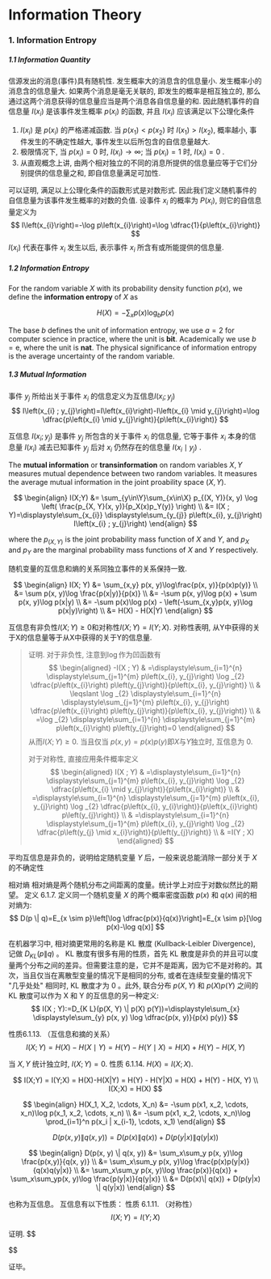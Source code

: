 # Information Theory

$$
\newcommand{\X}{\mathcal X}
\newcommand{\Y}{\mathcal Y}
$$



### 1. Information Entropy

##### 1.1 Information Quantity

信源发出的消息(事件)具有随机性. 发生概率大的消息含的信息量小. 发生概率小的消息含的信息量大. 如果两个消息是毫无关联的, 即发生的概率是相互独立的, 那么通过这两个消息获得的信息量应当是两个消息各自信息量的和. 因此随机事件的自信息量 $I\left(x_{i}\right)$ 是该事件发生概率 $p\left(x_{i}\right)$ 的函数, 并且 $I\left(x_{i}\right)$ 应该满足以下公理化条件

1. $I\left(x_{i}\right)$ 是 $p\left(x_{i}\right)$ 的严格递减函数. 当 $p\left(x_{1}\right)<p\left(x_{2}\right)$ 时 $I\left(x_{1}\right)>I\left(x_{2}\right)$, 概率越小, 事件发生的不确定性越大, 事件发生以后所包含的自信息量越大.
2. 极限情况下, 当 $p\left(x_{i}\right)=0$ 时, $I\left(x_{i}\right) \rightarrow \infty$; 当 $p\left(x_{i}\right)=1$ 时, $I\left(x_{i}\right)=0$ .
3. 从直观概念上讲, 由两个相对独立的不同的消息所提供的信息量应等于它们分别提供的信息量之和, 即自信息量满足可加性.

可以证明, 满足以上公理化条件的函数形式是对数形式. 因此我们定义随机事件的自信息量为该事件发生概率的对数的负值. 设事件 $x_{i}$ 的概率为 $P\left(x_{i}\right)$, 则它的自信息量定义为
$$
I\left(x_{i}\right)=-\log p\left(x_{i}\right)=\log \dfrac{1}{p\left(x_{i}\right)}
$$
$I\left(x_{i}\right)$ 代表在事件 $x_{i}$ 发生以后, 表示事件 $x_{i}$ 所含有或所能提供的信息量.



##### 1.2 Information Entropy

For the random variable $X$ with its probability density function $p(x)$, we define the **information entropy** of $X$ as

$$
H(X) = -\sum_x p(x)\log_b p(x)
$$

The base $b$ defines the unit of information entropy, we use $a=2$ for computer science in practice, where the unit is **bit**. Academically we use $b=\mathrm{e}$, where the unit is **nat**. The physical significance of information entropy is the average uncertainty of the random variable.



##### 1.3 Mutual Information

事件 $y_{j}$ 所给出关于事件 $x_{i}$ 的信息定义为互信息$I\left(x_{i} ; y_{j}\right)$ 
$$
I\left(x_{i} ; y_{j}\right)=I\left(x_{i}\right)-I\left(x_{i} \mid y_{j}\right)=\log \dfrac{p\left(x_{i} \mid y_{j}\right)}{p\left(x_{i}\right)}
$$

互信息 $I\left(x_{i} ; y_{j}\right)$ 是事件 $y_{j}$ 所包含的关于事件 $x_{i}$ 的信息量, 它等于事件 $x_{i}$ 本身的信息量 $I\left(x_{i}\right)$ 减去已知事件 $y_{j}$ 后对 $x_{i}$ 仍然存在的信息量 $I\left(x_{i} \mid y_{j}\right)$ .

The **mutual information** or **transinformation** on random variables $X, Y$ measures mutual dependence between two random variables.  It measures the average mutual information in the joint proability space $(X, Y)$.

$$
\begin{align}
I(X;Y) &= \sum_{y\in\Y}\sum_{x\in\X} p_{(X, Y)}(x, y) \log \left( \frac{p_{X, Y}(x, y)}{p_X(x)p_Y(y)} \right) \\
       &= I(X ; Y)=\displaystyle\sum_{x_{i}} \displaystyle\sum_{y_{j}} p\left(x_{i}, y_{j}\right) I\left(x_{i} ; y_{j}\right)
\end{align}
$$

where the $p_{(X, Y)}$ is the joint probability mass function of $X$ and $Y$, and $p_X$ and $p_Y$ are the marginal probability mass functions of $X$ and $Y$ respectively.

随机变量的互信息和熵的关系同独立事件的关系保持一致.

$$
\begin{align}
I(X; Y)
&= \sum_{x,y} p(x, y)\log\frac{p(x, y)}{p(x)p(y)} \\
&= \sum p(x, y)\log \frac{p(x|y)}{p(x)} \\
&= -\sum p(x, y)\log p(x) + \sum p(x, y)\log p(x|y) \\
&= -\sum p(x)\log p(x) - \left(-\sum_{x,y}p(x, y)\log p(x|y)\right) \\
&= H(X) - H(X|Y)
\end{align}
$$

互信息有非负性$I(X;Y)\ge0$和对称性$I(X;Y)=I(Y;X)$. 对称性表明, 从Y中获得的关于X的信息量等于从X中获得的关于Y的信息量. 

> 证明. 对于非负性, 注意到$\log$作为凹函数有
> $$
> \begin{aligned}
> -I(X ; Y) & =\displaystyle\sum_{i=1}^{n} \displaystyle\sum_{j=1}^{m} p\left(x_{i}, y_{j}\right) \log _{2} \dfrac{p\left(x_{i}\right) p\left(y_{j}\right)}{p\left(x_{i}, y_{j}\right)} \\
> & \leqslant \log _{2} \displaystyle\sum_{i=1}^{n} \displaystyle\sum_{j=1}^{m} p\left(x_{i}, y_{j}\right) \dfrac{p\left(x_{i}\right) p\left(y_{j}\right)}{p\left(x_{i}, y_{j}\right)} \\
> & =\log _{2} \displaystyle\sum_{i=1}^{n} \displaystyle\sum_{j=1}^{m} p\left(x_{i}\right) p\left(y_{j}\right)=0
> \end{aligned}
> $$
> 从而$I(X ; Y) \geq 0$. 当且仅当 $p(x, y)=p(x) p(y)$即$X$与$Y$独立时, 互信息为 0.
>
> 对于对称性, 直接应用条件概率定义
> $$
> \begin{aligned}
> I(X ; Y) & =\displaystyle\sum_{i=1}^{n} \displaystyle\sum_{j=1}^{m} p\left(x_{i}, y_{j}\right) \log _{2} \dfrac{p\left(x_{i} \mid y_{j}\right)}{p\left(x_{i}\right)} \\
> & =\displaystyle\sum_{i=1}^{n} \displaystyle\sum_{j=1}^{m} p\left(x_{i}, y_{j}\right) \log _{2} \dfrac{p\left(x_{i}, y_{i}\right)}{p\left(x_{i}\right) p\left(y_{j}\right)} \\
> & =\displaystyle\sum_{i=1}^{n} \displaystyle\sum_{j=1}^{m} p\left(x_{i}, y_{j}\right) \log _{2} \dfrac{p\left(y_{j} \mid x_{i}\right)}{p\left(y_{j}\right)} \\
> & =I(Y ; X)
> \end{aligned}
> $$




平均互信息是非负的，说明给定随机变量 $Y$ 后，一般来说总能消除一部分关于 $X$ 的不确定性

相对熵
相对熵是两个随机分布之间距离的度量。统计学上对应于对数似然比的期望。
定义 6.1.7. 定义同一个随机变量 $X$ 的两个概率密度函数 $p(x)$ 和 $q(x)$ 间的相对熵为:
$$
D(p \| q)=E_{x \sim p}\left[\log \dfrac{p(x)}{q(x)}\right]=E_{x \sim p}[\log p(x)-\log q(x)]
$$

在机器学习中, 相对摘更常用的名称是 KL 散度 (Kullback-Leibler Divergence), 记做 $D_{K L}(p \| q)$ 。
KL 散度有很多有用的性质，首先 KL 散度是非负的并且可以度量两个分布之间的差异。但需要注意的是，它并不是距离，因为它不是对称的。其次，当且仅当在离散型变量的情况下是相同的分布, 或者在连续型变量的情况下 "几乎处处" 相同时, KL 散度才为 0 。此外, 联合分布 $p(X, Y)$ 和 $p(X) p(Y)$ 之间的 KL 散度可以作为 X 和 Y 的互信息的另一种定义:
$$
I(X ; Y):=D_{K L}(p(X, Y) \| p(X) p(Y))=\displaystyle\sum_{x} \displaystyle\sum_{y} p(x, y) \log \dfrac{p(x, y)}{p(x) p(y)}
$$

性质6.1.13. （互信息和摘的关系）
$$
I(X ; Y)=H(X)-H(X \mid Y)=H(Y)-H(Y \mid X)=H(X)+H(Y)-H(X, Y)
$$

当 $X, Y$ 统计独立时, $I(X ; Y)=0$.
性质 6.1.14. $H(X)=I(X ; X)$.








$$
I(X;Y) = I(Y;X) = H(X)-H(X|Y) = H(Y) - H(Y|X) = H(X) + H(Y) - H(X, Y) \\
I(X;X) = H(X)
$$



$$
\begin{align}
H(X_1, X_2, \cdots, X_n)
&= -\sum p(x1, x_2, \cdots, x_n)\log p(x_1, x_2, \cdots, x_n) \\
&= -\sum p(x1, x_2, \cdots, x_n)\log \prod_{i=1}^n p(x_i | x_{i-1}, \cdots, x_1)
\end{align}
$$



$$
D(p(x, y) \| q(x, y)) = D(p(x)\| q(x)) + D(p(y|x) \| q(y|x))
$$




$$
\begin{align}
D(p(x, y) \| q(x, y))
&= \sum_x\sum_y p(x, y)\log \frac{p(x,y)}{q(x, y)} \\
&= \sum_x\sum_y p(x, y)\log \frac{p(x)p(y|x)}{q(x)q(y|x)} \\
&= \sum_x\sum_y p(x, y)\log \frac{p(x)}{q(x)} + \sum_x\sum_yp(x, y)\log \frac{p(y|x)}{q(y|x)} \\
&= D(p(x)\| q(x)) + D(p(y|x) \| q(y|x))
\end{align}
$$











也称为互信息。
互信息有以下性质：
性质 6.1.11. （对称性）
$$
I(X ; Y)=I(Y ; X)
$$

证明.
$$

$$

证毕。
